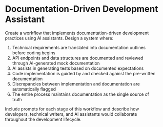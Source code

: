 # Documentation-Driven Development Assistant

Create a workflow that implements documentation-driven development practices using AI assistants. Design a system where:

1. Technical requirements are translated into documentation outlines before coding begins
2. API endpoints and data structures are documented and reviewed through AI-generated mock documentation
3. AI assists in generating tests based on documented expectations
4. Code implementation is guided by and checked against the pre-written documentation
5. Discrepancies between implementation and documentation are automatically flagged
6. The entire process maintains documentation as the single source of truth

Include prompts for each stage of this workflow and describe how developers, technical writers, and AI assistants would collaborate throughout the development lifecycle.